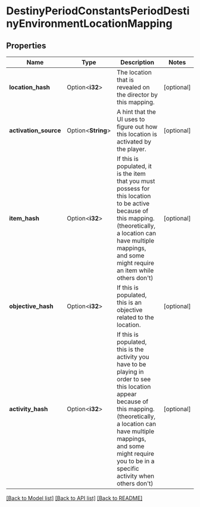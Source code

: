 # DestinyPeriodConstantsPeriodDestinyEnvironmentLocationMapping

## Properties

Name | Type | Description | Notes
------------ | ------------- | ------------- | -------------
**location_hash** | Option<**i32**> | The location that is revealed on the director by this mapping. | [optional]
**activation_source** | Option<**String**> | A hint that the UI uses to figure out how this location is activated by the player. | [optional]
**item_hash** | Option<**i32**> | If this is populated, it is the item that you must possess for this location to be active because of this mapping. (theoretically, a location can have multiple mappings, and some might require an item while others don't) | [optional]
**objective_hash** | Option<**i32**> | If this is populated, this is an objective related to the location. | [optional]
**activity_hash** | Option<**i32**> | If this is populated, this is the activity you have to be playing in order to see this location appear because of this mapping. (theoretically, a location can have multiple mappings, and some might require you to be in a specific activity when others don't) | [optional]

[[Back to Model list]](../README.md#documentation-for-models) [[Back to API list]](../README.md#documentation-for-api-endpoints) [[Back to README]](../README.md)


